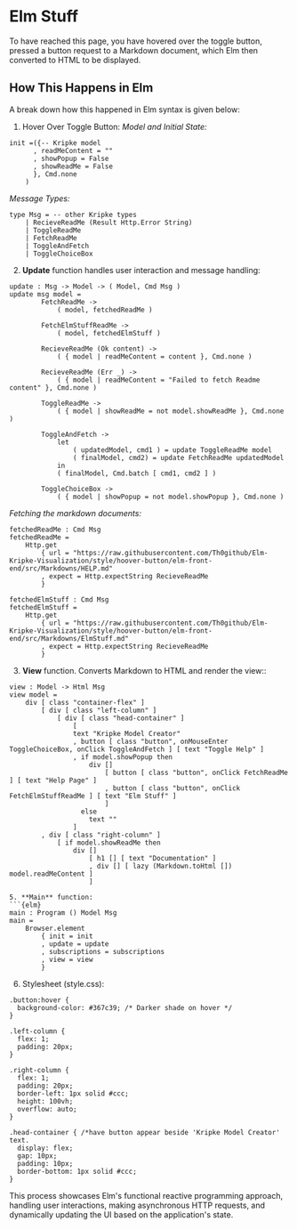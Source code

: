 # Elm Stuff
To have reached this page, you have hovered over the toggle button, pressed a button request to a Markdown document, which Elm then converted to HTML to be displayed.

## How This Happens in Elm
A break down how this happened in Elm syntax is given below:
1. Hover Over Toggle Button:
*Model and Initial State:*
```{elm}
init =({-- Kripke model
      , readMeContent = ""
      , showPopup = False
      , showReadMe = False
      }, Cmd.none
    )
```    

*Message Types:*
```{elm}
type Msg = -- other Kripke types
    | RecieveReadMe (Result Http.Error String)
    | ToggleReadMe
    | FetchReadMe
    | ToggleAndFetch
    | ToggleChoiceBox
```
2. **Update** function handles user interaction and message handling:
```{elm}
update : Msg -> Model -> ( Model, Cmd Msg )
update msg model =
        FetchReadMe ->
            ( model, fetchedReadMe )

        FetchElmStuffReadMe ->
            ( model, fetchedElmStuff )

        RecieveReadMe (Ok content) ->
            ( { model | readMeContent = content }, Cmd.none )

        RecieveReadMe (Err _) ->
            ( { model | readMeContent = "Failed to fetch Readme content" }, Cmd.none )

        ToggleReadMe ->
            ( { model | showReadMe = not model.showReadMe }, Cmd.none )

        ToggleAndFetch ->
            let
                ( updatedModel, cmd1 ) = update ToggleReadMe model
                ( finalModel, cmd2) = update FetchReadMe updatedModel
            in
            ( finalModel, Cmd.batch [ cmd1, cmd2 ] )
        
        ToggleChoiceBox ->
            ( { model | showPopup = not model.showPopup }, Cmd.none )
```
*Fetching the markdown documents:*
```{elm}
fetchedReadMe : Cmd Msg
fetchedReadMe =
    Http.get
        { url = "https://raw.githubusercontent.com/Th0github/Elm-Kripke-Visualization/style/hoover-button/elm-front-end/src/Markdowns/HELP.md"
        , expect = Http.expectString RecieveReadMe
        }

fetchedElmStuff : Cmd Msg
fetchedElmStuff =
    Http.get
        { url = "https://raw.githubusercontent.com/Th0github/Elm-Kripke-Visualization/style/hoover-button/elm-front-end/src/Markdowns/ElmStuff.md"
        , expect = Http.expectString RecieveReadMe
        }
```
3. **View** function. Converts Markdown to HTML and render the view::
```{elm}
view : Model -> Html Msg
view model =
    div [ class "container-flex" ]
        [ div [ class "left-column" ]
            [ div [ class "head-container" ] 
                [ 
                text "Kripke Model Creator" 
                , button [ class "button", onMouseEnter ToggleChoiceBox, onClick ToggleAndFetch ] [ text "Toggle Help" ]
                , if model.showPopup then
                    div []
                        [ button [ class "button", onClick FetchReadMe ] [ text "Help Page" ]
                        , button [ class "button", onClick FetchElmStuffReadMe ] [ text "Elm Stuff" ]
                        ]
                  else
                    text "" 
                ]
        , div [ class "right-column" ]
            [ if model.showReadMe then
                div []
                    [ h1 [] [ text "Documentation" ]
                    , div [] [ lazy (Markdown.toHtml []) model.readMeContent ]
                    ]
```

```
5. **Main** function:
```{elm}
main : Program () Model Msg
main =
    Browser.element
        { init = init
        , update = update
        , subscriptions = subscriptions
        , view = view
        }
```

6. Stylesheet (style.css):
```{css}
.button:hover {
  background-color: #367c39; /* Darker shade on hover */
}

.left-column {
  flex: 1;
  padding: 20px;
}

.right-column {
  flex: 1;
  padding: 20px;
  border-left: 1px solid #ccc;
  height: 100vh;
  overflow: auto;
}

.head-container { /*have button appear beside 'Kripke Model Creator' text. 
  display: flex;
  gap: 10px;
  padding: 10px;
  border-bottom: 1px solid #ccc;
}
```

This process showcases Elm's functional reactive programming approach, handling user interactions, making asynchronous HTTP requests, and dynamically updating the UI based on the application's state.
